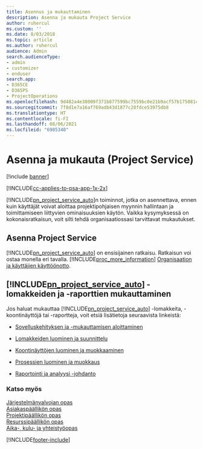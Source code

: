 ```yaml
---
title: Asennus ja mukauttaminen
description: Asenna ja mukauta Project Service
author: ruhercul
ms.custom: ''
ms.date: 8/03/2018
ms.topic: article
ms.author: ruhercul
audience: Admin
search.audienceType:
- admin
- customizer
- enduser
search.app:
- D365CE
- D365PS
- ProjectOperations
ms.openlocfilehash: 9d482a4e38009f371b877599bc7559bc0e21b9acf57b175081c8618236163585
ms.sourcegitcommit: 7f8d1e7a16af769adb43d1877c28fdce53975db8
ms.translationtype: HT
ms.contentlocale: fi-FI
ms.lasthandoff: 08/06/2021
ms.locfileid: "6985340"
---
```

# <a name="install-and-customize-project-service"></a>Asenna ja mukauta (Project Service)

[!include [banner](../includes/psa-now-project-operations.md)]

[!INCLUDE[cc-applies-to-psa-app-1x-2x](../includes/cc-applies-to-psa-app-1x-2x.md)]

[!INCLUDE[pn_project_service_auto](../includes/pn-project-service-auto.md)]n toiminnot, jotka on asennettava, ennen kuin käyttäjät voivat aloittaa projektipohjaisen myynnin hallintaan ja toimittamiseen liittyvien ominaisuuksien käytön. Vaikka kysymyksessä on kokonaisratkaisun, voit silti tehdä organisaatiossasi tarvittavat mukautukset.  
<!-- TODO: I expect to find the information on how to get and install this here. Please find that and add it here. Same for Project Service.--> 
  
## <a name="install-project-service"></a>Asenna Project Service  
 [!INCLUDE[pn_project_service_auto](../includes/pn-project-service-auto.md)] on ensisijainen ratkaisu. Ratkaisun voi ostaa monella eri tavalla. [!INCLUDE[proc_more_information](../includes/proc-more-information.md)] [Organisaation ja käyttäjien käyttöönotto](/dynamics365/customerengagement/on-premises/admin/onboard-your-organization-and-users-to-dynamics-365-online).  
  
## <a name="customize-pn_project_service_auto-forms-and-reports"></a>[!INCLUDE[pn_project_service_auto](../includes/pn-project-service-auto.md)] -lomakkeiden ja -raporttien mukauttaminen  
 Jos haluat mukauttaa [!INCLUDE[pn_project_service_auto](../includes/pn-project-service-auto.md)] -lomakkeita, -koontinäyttöjä tai -raportteja, voit etsiä lisätietoja seuraavista linkeistä:  
  
- [Sovelluskehityksen ja -mukauttamisen aloittaminen](/dynamics365/customerengagement/on-premises/customize/getting-started-customization)  
  
- [Lomakkeiden luominen ja suunnittelu](/dynamics365/customerengagement/on-premises/customize/create-design-forms)  
  
- [Koontinäyttöjen luominen ja muokkaaminen](/dynamics365/customerengagement/on-premises/customize/create-edit-dashboards)  
  
- [Prosessien luominen ja muokkaus](/dynamics365/customerengagement/on-premises/customize/guide-staff-through-common-tasks-processes)  
  
- [Raportointi ja analyysi -johdanto](/dynamics365/customerengagement/on-premises/analytics/reporting-analytics-with-dynamics-365)  
  
### <a name="see-also"></a>Katso myös  
 [Järjestelmänvalvojan opas](../psa/admin-guide.md)   
 [Asiakaspäällikön opas](../psa/account-manager-guide.md)   
 [Projektipäällikön opas](../psa/project-manager-guide.md)   
 [Resurssipäällikön opas](../psa/resource-manager-guide.md)   
 [Aika-, kulu- ja yhteistyöopas](../psa/time-expense-collaboration-guide.md)


[!INCLUDE[footer-include](../includes/footer-banner.md)]
